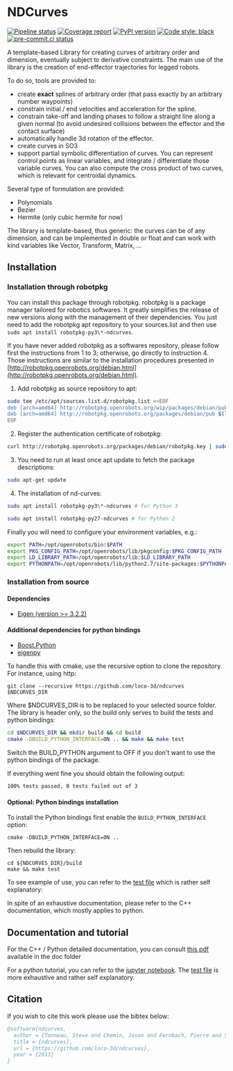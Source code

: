 NDCurves
===================

[![Pipeline status](https://gitlab.laas.fr/loco-3d/ndcurves/badges/master/pipeline.svg)](https://gitlab.laas.fr/loco-3d/ndcurves/commits/master)
[![Coverage report](https://gitlab.laas.fr/loco-3d/ndcurves/badges/master/coverage.svg?job=doc-coverage)](https://gepettoweb.laas.fr/doc/loco-3d/ndcurves/master/coverage/)
[![PyPI version](https://badge.fury.io/py/ndcurves.svg)](https://pypi.org/project/ndcurves)
[![Code style: black](https://img.shields.io/badge/code%20style-black-000000.svg)](https://github.com/psf/black)
[![pre-commit.ci status](https://results.pre-commit.ci/badge/github/loco-3d/ndcurves/master.svg)](https://results.pre-commit.ci/latest/github/loco-3d/ndcurves)


A template-based Library for creating curves of arbitrary order and dimension, eventually subject to derivative constraints. The main use of the library is the creation of end-effector trajectories for legged robots.

To do so, tools are provided to:
 - create **exact** splines of arbitrary order (that pass exactly by an arbitrary number waypoints)
 - constrain initial / end velocities and acceleration for the spline.
 - constrain take-off and landing phases to follow a straight line along a given normal (to avoid undesired collisions between the effector and the contact surface)
 - automatically handle 3d rotation of the effector.
 - create curves in SO3
 - support partial symbolic differentiation of curves. You can represent control points as linear variables, and integrate / differentiate those variable curves. You can also compute the cross product of two curves, which is relevant for centroidal dynamics.

Several type of formulation are provided:
 - Polynomials
 - Bezier
 - Hermite (only cubic hermite for now)

The library is template-based, thus generic:  the curves can be of any dimension, and can be implemented in double or float and can work with kind variables like Vector, Transform, Matrix, ...

## Installation

### Installation through robotpkg

You can install this package through robotpkg. robotpkg is a package manager tailored for robotics softwares.
It greatly simplifies the release of new versions along with the management of their dependencies.
You just need to add the robotpkg apt repository to your sources.list and then use `sudo apt install robotpkg-py3\*-ndcurves`.

If you have never added robotpkg as a softwares repository, please follow first the instructions from 1 to 3; otherwise, go directly to instruction 4.
Those instructions are similar to the installation procedures presented in [http://robotpkg.openrobots.org/debian.html](http://robotpkg.openrobots.org/debian.html).

1. Add robotpkg as source repository to apt:

```bash
sudo tee /etc/apt/sources.list.d/robotpkg.list <<EOF
deb [arch=amd64] http://robotpkg.openrobots.org/wip/packages/debian/pub $(lsb_release -sc) robotpkg
deb [arch=amd64] http://robotpkg.openrobots.org/packages/debian/pub $(lsb_release -sc) robotpkg
EOF
```

2. Register the authentication certificate of robotpkg:

```bash
curl http://robotpkg.openrobots.org/packages/debian/robotpkg.key | sudo apt-key add -
```

3. You need to run at least once apt update to fetch the package descriptions:

```bash
sudo apt-get update
```

4. The installation of nd-curves:

```bash
sudo apt install robotpkg-py3\*-ndcurves # for Python 3

sudo apt install robotpkg-py27-ndcurves # for Python 2
```

Finally you will need to configure your environment variables, e.g.:

```bash
export PATH=/opt/openrobots/bin:$PATH
export PKG_CONFIG_PATH=/opt/openrobots/lib/pkgconfig:$PKG_CONFIG_PATH
export LD_LIBRARY_PATH=/opt/openrobots/lib:$LD_LIBRARY_PATH
export PYTHONPATH=/opt/openrobots/lib/python2.7/site-packages:$PYTHONPATH
```

### Installation from source

#### Dependencies
* [Eigen (version >= 3.2.2)](http://eigen.tuxfamily.org/index.php?title=Main_Page)

#### Additional dependencies for python bindings
* [Boost.Python](http://www.boost.org/doc/libs/1_63_0/libs/python/doc/html/index.html)
* [eigenpy](https://github.com/stack-of-tasks/eigenpy)

To handle this with cmake, use the recursive option to clone the repository.
For instance, using http:
```
git clone --recursive https://github.com/loco-3d/ndcurves $NDCURVES_DIR
```
Where $NDCURVES_DIR is to be replaced to your selected source folder.
The library is header only, so the build only serves to build the tests and python bindings:

```sh
cd $NDCURVES_DIR && mkdir build && cd build
cmake -DBUILD_PYTHON_INTERFACE=ON .. && make && make test
```

Switch the BUILD_PYTHON argument to OFF if you don't want to use the python bindings of the package.

If everything went fine you should obtain the following output:
```sh
100% tests passed, 0 tests failed out of 3
```
#### Optional: Python bindings installation
To install the Python bindings first enable the `BUILD_PYTHON_INTERFACE` option:
```
cmake -DBUILD_PYTHON_INTERFACE=ON ..
```

Then rebuild the library:
```
cd ${NDCURVES_DIR}/build
make && make test
```
To see example of use, you can refer to the [test file](https://github.com/loco-3d/ndcurves/blob/master/python/test/test.py)
which is rather self explanatory:

In spite of an exhaustive documentation, please refer to the C++ documentation, which mostly applies to python.

Documentation and tutorial
-------------

For the C++ / Python detailed documentation, you can consult [this pdf](https://github.com/loco-3d/ndcurves/blob/devel/doc/curves.pdf) available in the doc folder

For a python tutorial, you can refer to the [jupyter notebook](https://github.com/loco-3d/ndcurves/blob/master/python/test/sandbox/test.ipynb).
The [test file](https://github.com/loco-3d/ndcurves/blob/master/python/test/test.py) is more exhaustive and rather self explanatory.

Citation
------

If you wish to cite this work please use the bibtex below:

```bib
@software{ndcurves,
  author = {Tonneau, Steve and Chemin, Jason and Fernbach, Pierre and Saurel, Guilhem},
  title = {ndcurves},
  url = {https://github.com/loco-3d/ndcurves},
  year = {2013}
}
```
